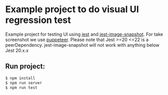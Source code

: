 # Example project to do visual UI regression test

Example project for testing UI using [jest](https://github.com/facebook/jest) and [jest-image-snapshot](https://github.com/americanexpress/jest-image-snapshot). For take screenshot we use [puppeteer](https://github.com/GoogleChrome/puppeteer).
Please note that Jest >=20 <=22 is a peerDependency. jest-image-snapshot will not work with anything below Jest 20.x.x

## Run project:
  ```sh
  $ npm install
  $ npm run server
  $ npm run test
  ```
